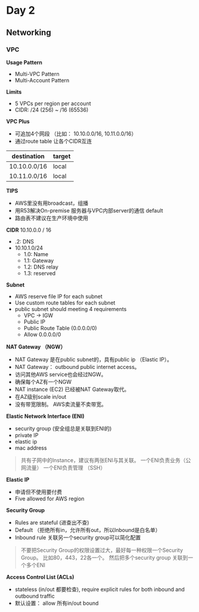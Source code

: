 # Day 2
## Networking
### VPC
**Usage Pattern**
- Multi-VPC Pattern
- Multi-Account Pattern

**Limits**
- 5 VPCs per region per account
- CIDR: /24 (256) ~ /16 (65536)

**VPC Plus**
- 可追加4个网段 （比如： 10.10.0.0/16, 10.11.0.0/16）
- 通过route table  让各个CIDR互连

| destination | target |
|--|--|
| 10.10.0.0/16 | local |
| 10.11.0.0/16 | local |


**TIPS**
 - AWS里没有用broadcast，组播 
 - 用R53解决On-premise 服务器与VPC内部server的通信 default
 - 路由表不建议在生产环境中使用

**CIDR**
10.10.0.0 / 16
- .2: DNS
- 10.10.1.0/24
	- 1.0: Name
	- 1.1: Gateway
	- 1.2: DNS relay
	- 1.3: reserved

**Subnet**
- AWS reserve file IP for each subnet
- Use custom route tables for each subnet
- public subnet should meeting 4 requirements
	- VPC -> IGW
	- Public IP
	- Public Route Table (0.0.0.0/0)
	- Allow 0.0.0.0/0

**NAT Gateway （NGW）**
- NAT Gateway 是在public subnet的，具有public ip （Elastic IP）。
- NAT Gateway： outbound public internet access。
- 访问其他AWS service也会经过NGW。
- 确保每个AZ有一个NGW
- NAT instance (EC2) 已经被NAT Gateway取代。 
- 在AZ级别scale in/out
- 没有带宽限制。 AWS卖流量不卖带宽。

**Elastic Network Interface (ENI)**
- security group (安全组总是关联到ENI的)
- private IP
- elastic ip 
- mac address

> 共有子网中的Instance，建议有两张ENI与其关联。 
> 一个ENI负责业务（公网流量）
> 一个ENI负责管理 （SSH）

**Elastic IP**
- 申请但不使用要付费
- Five allowed for AWS region

**Security Group**
- Rules are stateful (进查出不查)
- Default （拒绝所有in，允许所有out，所以Inbound是白名单）
- Inbound rule 关联另一个security group可以简化配置
> 不要把Security Group的权限设置过大，最好每一种权限一个Security Group。
> 比如80，443，22各一个。
> 然后把多个security group 关联到一个多个ENI

**Access Control List (ACLs)**
- stateless (in/out 都要检查), require explicit rules for both inbound and outbound traffic
- 默认设置： allow 所有in/out bound


<!--stackedit_data:
eyJoaXN0b3J5IjpbLTc4ODUyOTE5LDE2MDEzNTkyMDgsNTM5NT
kyMTc3LDEyMzc5MTk2MTEsMTUwMzc4NDc3NiwtMjczOTY1ODEz
LC0xMDYwMjMyMzcxLDE2NjgxNjEwNTMsODExMDM4NTk4LC0xMT
c1MTc0MTQ5LC0yMTIwMjQzOTUsLTEzMTk5MDM3NjMsNDI0Mzkz
NTgzLDE4Mzg1MTY3NDVdfQ==
-->